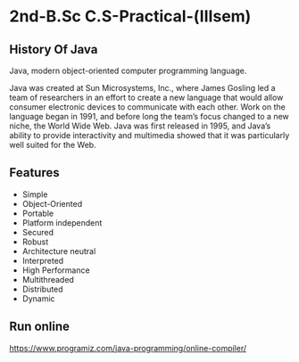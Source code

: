 
#  2nd-B.Sc C.S-Practical-(IIIsem)



## History Of Java


Java, modern object-oriented computer programming language.

Java was created at Sun Microsystems, Inc., where James Gosling led a team of researchers in an effort to create a new language that would allow consumer electronic devices to communicate with each other. Work on the language began in 1991, and before long the team’s focus changed to a new niche, the World Wide Web. Java was first released in 1995, and Java’s ability to provide interactivity and multimedia showed that it was particularly well suited for the Web.









## Features

- Simple
- Object-Oriented
- Portable
- Platform independent
- Secured
- Robust
- Architecture neutral
- Interpreted
- High Performance
- Multithreaded
- Distributed
- Dynamic

## Run online

https://www.programiz.com/java-programming/online-compiler/









